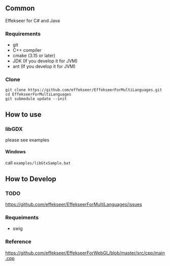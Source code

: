 ## Common

Effekseer for C# and Java

### Requirements
- git
- C++ compiler
- cmake (3.15 or later)
- JDK (If you develop it for JVM)
- ant (If you develop it for JVM)

### Clone

```
git clone https://github.com/effekseer/EffekseerForMultiLanguages.git
cd EffekseerForMultiLanguages
git submodule update --init
```

## How to use

### libGDX

please see examples

#### Windows

call ``` examples/libGtxSample.bat ```

## How to Develop

### TODO

https://github.com/effekseer/EffekseerForMultiLanguages/issues

### Requeiments

- swig

### Reference

https://github.com/effekseer/EffekseerForWebGL/blob/master/src/cpp/main.cpp
